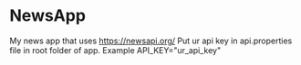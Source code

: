# NewsApp
My news app that uses https://newsapi.org/
Put ur api key in api.properties file in root folder of app.
Example API_KEY="ur_api_key"
